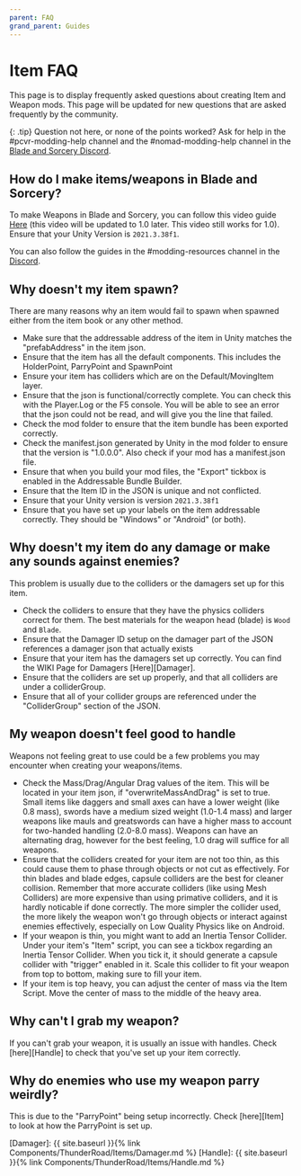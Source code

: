 ```yaml
---
parent: FAQ
grand_parent: Guides
---
```


# Item FAQ

This page is to display frequently asked questions about creating Item and Weapon mods. This page will be updated for new questions that are asked frequently by the community.

{: .tip}
Question not here, or none of the points worked? Ask for help in the #pcvr-modding-help channel and the #nomad-modding-help channel in the [Blade and Sorcery Discord](https://discord.gg/atdUuvd6).

## How do I make items/weapons in Blade and Sorcery?

To make Weapons in Blade and Sorcery, you can follow this video guide [Here](https://youtu.be/-yjZAnniklM) (this video will be updated to 1.0 later. This video still works for 1.0). Ensure that your Unity Version is `2021.3.38f1`. 

You can also follow the guides in the #modding-resources channel in the [Discord](https://discord.gg/atdUuvd6).

## Why doesn't my item spawn?

There are many reasons why an item would fail to spawn when spawned either from the item book or any other method. 
- Make sure that the addressable address of the item in Unity matches the "prefabAddress" in the item json.
- Ensure that the item has all the default components. This includes the HolderPoint, ParryPoint and SpawnPoint
- Ensure your item has colliders which are on the Default/MovingItem layer.
- Ensure that the json is functional/correctly complete. You can check this with the Player.Log or the F5 console. You will be able to see an error that the json could not be read, and will give you the line that failed. 
- Check the mod folder to ensure that the item bundle has been exported correctly. 
- Check the manifest.json generated by Unity in the mod folder to ensure that the version is "1.0.0.0". Also check if your mod has a manifest.json file.
- Ensure that when you build your mod files, the "Export" tickbox is enabled in the Addressable Bundle Builder.
- Ensure that the Item ID in the JSON is unique and not conflicted.
- Ensure that your Unity version is version `2021.3.38f1`
- Ensure that you have set up your labels on the item addressable correctly. They should be "Windows" or "Android" (or both).

## Why doesn't my item do any damage or make any sounds against enemies?

This problem is usually due to the colliders or the damagers set up for this item.
- Check the colliders to ensure that they have the physics colliders correct for them. The best materials for the weapon head (blade) is `Wood` and `Blade`.
- Ensure that the Damager ID setup on the damager part of the JSON references a damager json that actually exists
- Ensure that your item has the damagers set up correctly. You can find the WIKI Page for Damagers [Here][Damager].
- Ensure that the colliders are set up properly, and that all colliders are under a colliderGroup.
- Ensure that all of your collider groups are referenced under the "ColliderGroup" section of the JSON.

## My weapon doesn't feel good to handle

Weapons not feeling great to use could be a few problems you may encounter when creating your weapons/items.
- Check the Mass/Drag/Angular Drag values of the item. This will be located in your item json, if "overwriteMassAndDrag" is set to true. Small items like daggers and small axes can have a lower weight (like 0.8 mass), swords have a medium sized weight (1.0-1.4 mass) and larger weapons like mauls and greatswords can have a higher mass to account for two-handed handling (2.0-8.0 mass). Weapons can have an alternating drag, however for the best feeling, 1.0 drag will suffice for all weapons. 
- Ensure that the colliders created for your item are not too thin, as this could cause them to phase through objects or not cut as effectively. For thin blades and blade edges, capsule colliders are the best for cleaner collision. Remember that more accurate colliders (like using Mesh Colliders) are more expensive than using primative colliders, and it is hardly noticable if done correctly. The more simpler the collider used, the more likely the weapon won't go through objects or interact against enemies effectively, especially on Low Quality Physics like on Android.
- If your weapon is thin, you might want to add an Inertia Tensor Collider. Under your item's "Item" script, you can see a tickbox regarding an Inertia Tensor Collider. When you tick it, it should generate a capsule collider with "trigger" enabled in it. Scale this collider to fit your weapon from top to bottom, making sure to fill your item. 
- If your item is top heavy, you can adjust the center of mass via the Item Script. Move the center of mass to the middle of the heavy area.

## Why can't I grab my weapon?

If you can't grab your weapon, it is usually an issue with handles. Check [here][Handle] to check that you've set up your item correctly.

## Why do enemies who use my weapon parry weirdly?

This is due to the "ParryPoint" being setup incorrectly. Check [here][Item] to look at how the ParryPoint is set up.
 


[Damager]: {{ site.baseurl }}{% link Components/ThunderRoad/Items/Damager.md %}
[Handle]: {{ site.baseurl }}{% link Components/ThunderRoad/Items/Handle.md %}